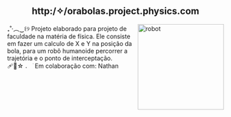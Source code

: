 <div align = "middle"> <H2> http:/✧/orabolas.project.physics.com </H2> </div> 
<img align = "right" src="https://i.pinimg.com/originals/4b/06/e3/4b06e393fd0647c265b1282b0f006486.gif" width="200" height = "200" alt="robot">
 ₊˚‧︵‿꒰୨ Projeto elaborado para projeto de faculdade na matéria de física. Ele consiste em fazer um calculo de X e Y na posição da bola, para um robô humanoide percorrer a trajetória e o ponto de interceptação. <br>
 🩹🍙☆  𝅄 ⠀ׂ  Em colaboração com: Nathan

